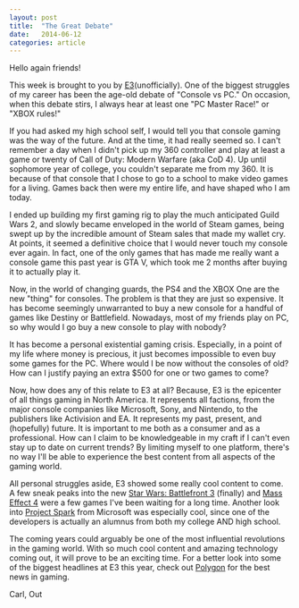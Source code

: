 ```yaml
---
layout: post
title:  "The Great Debate"
date:   2014-06-12
categories: article
---
```


Hello again friends!

This week is brought to you by [E3][e3](unofficially). One of the biggest struggles of my career has been the age-old debate of "Console vs PC." On occasion, when this debate stirs, I always hear at least one "PC Master Race!" or "XBOX rules!" 

If you had asked my high school self, I would tell you that console gaming was the way of the future. And at the time, it had really seemed so. I can't remember a day when I didn't pick up my 360 controller and play at least a game or twenty of Call of Duty: Modern Warfare (aka CoD 4). Up until sophomore year of college, you couldn't separate me from my 360. It is because of that console that I chose to go to a school to make video games for a living. Games back then were my entire life, and have shaped who I am today. 

I ended up building my first gaming rig to play the much anticipated Guild Wars 2, and slowly became enveloped in the world of Steam games, being swept up by the incredible amount of Steam sales that made my wallet cry. At points, it seemed a definitive choice that I would never touch my console ever again. In fact, one of the only games that has made me really want a console game this past year is GTA V, which took me 2 months after buying it to actually play it.

Now, in the world of changing guards, the PS4 and the XBOX One are the new "thing" for consoles. The problem is that they are just so expensive. It has become seemingly unwarranted to buy a new console for a handful of games like Destiny or Battlefield. Nowadays, most of my friends play on PC, so why would I go buy a new console to play with nobody?

It has become a personal existential gaming crisis. Especially, in a point of my life where money is precious, it just becomes impossible to even buy some games for the PC. Where would I be now without the consoles of old? How can I justify paying an extra $500 for one or two games to come? 

Now, how does any of this relate to E3 at all? Because, E3 is the epicenter of all things gaming in North America. It represents all factions, from the major console companies like Microsoft, Sony, and Nintendo, to the publishers like Activision and EA. It represents my past, present, and (hopefully) future. It is important to me both as a consumer and as a professional. How can I claim to be knowledgeable in my craft if I can't even stay up to date on current trends? By limiting myself to one platform, there's no way I'll be able to experience the best content from all aspects of the gaming world.

All personal struggles aside, E3 showed some really cool content to come. A few sneak peaks into the new [Star Wars: Battlefront 3][star wars] (finally) and [Mass Effect 4][me4] were a few games I've been waiting for a long time. Another look into [Project Spark][ps] from Microsoft was especially cool, since one of the developers is actually an alumnus from both my college AND high school.

The coming years could arguably be one of the most influential revolutions in the gaming world. With so much cool content and amazing technology coming out, it will prove to be an exciting time. For a better look into some of the biggest headlines at E3 this year, check out [Polygon][polygon] for the best news in gaming.

Carl, Out

[e3]: http://www.e3expo.com/
[star wars]: https://www.youtube.com/watch?v=gmYs6qufw78
[me4]: https://www.youtube.com/watch?v=W7mX2_163cg
[ps]: http://www.projectspark.com/#public
[polygon]: http://www.polygon.com/a/e3-2014
